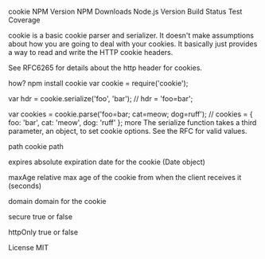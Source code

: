 cookie
NPM Version NPM Downloads Node.js Version Build Status Test Coverage

cookie is a basic cookie parser and serializer. It doesn't make assumptions about how you are going to deal with your cookies. It basically just provides a way to read and write the HTTP cookie headers.

See RFC6265 for details about the http header for cookies.

how?
npm install cookie
var cookie = require('cookie');

var hdr = cookie.serialize('foo', 'bar');
// hdr = 'foo=bar';

var cookies = cookie.parse('foo=bar; cat=meow; dog=ruff');
// cookies = { foo: 'bar', cat: 'meow', dog: 'ruff' };
more
The serialize function takes a third parameter, an object, to set cookie options. See the RFC for valid values.

path
cookie path

expires
absolute expiration date for the cookie (Date object)

maxAge
relative max age of the cookie from when the client receives it (seconds)

domain
domain for the cookie

secure
true or false

httpOnly
true or false

License
MIT